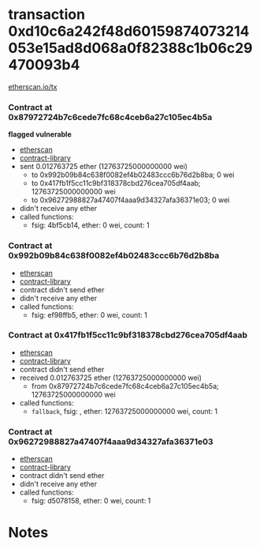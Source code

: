 # transaction 0xd10c6a242f48d60159874073214053e15ad8d068a0f82388c1b06c29470093b4

[etherscan.io/tx](https://etherscan.io/tx/0xd10c6a242f48d60159874073214053e15ad8d068a0f82388c1b06c29470093b4)


### Contract at 0x87972724b7c6cede7fc68c4ceb6a27c105ec4b5a

**flagged vulnerable**

* [etherscan](https://etherscan.io/address/0x87972724b7c6cede7fc68c4ceb6a27c105ec4b5a)
* [contract-library](https://contract-library.com/contracts/Ethereum/87972724b7c6cede7fc68c4ceb6a27c105ec4b5a)
* sent 0.012763725 ether (12763725000000000 wei)
    * to 0x992b09b84c638f0082ef4b02483ccc6b76d2b8ba; 0 wei
    * to 0x417fb1f5cc11c9bf318378cbd276cea705df4aab; 12763725000000000 wei
    * to 0x96272988827a47407f4aaa9d34327afa36371e03; 0 wei
* didn't receive any ether
* called functions:
    * fsig: 4bf5cb14, ether: 0 wei, count: 1


### Contract at 0x992b09b84c638f0082ef4b02483ccc6b76d2b8ba

* [etherscan](https://etherscan.io/address/0x992b09b84c638f0082ef4b02483ccc6b76d2b8ba)
* [contract-library](https://contract-library.com/contracts/Ethereum/992b09b84c638f0082ef4b02483ccc6b76d2b8ba)
* contract didn't send ether
* didn't receive any ether
* called functions:
    * fsig: ef98ffb5, ether: 0 wei, count: 1


### Contract at 0x417fb1f5cc11c9bf318378cbd276cea705df4aab

* [etherscan](https://etherscan.io/address/0x417fb1f5cc11c9bf318378cbd276cea705df4aab)
* [contract-library](https://contract-library.com/contracts/Ethereum/417fb1f5cc11c9bf318378cbd276cea705df4aab)
* contract didn't send ether
* received 0.012763725 ether (12763725000000000 wei)
    * from 0x87972724b7c6cede7fc68c4ceb6a27c105ec4b5a; 12763725000000000 wei
* called functions:
    * `fallback`, fsig: , ether: 12763725000000000 wei, count: 1


### Contract at 0x96272988827a47407f4aaa9d34327afa36371e03

* [etherscan](https://etherscan.io/address/0x96272988827a47407f4aaa9d34327afa36371e03)
* [contract-library](https://contract-library.com/contracts/Ethereum/96272988827a47407f4aaa9d34327afa36371e03)
* contract didn't send ether
* didn't receive any ether
* called functions:
    * fsig: d5078158, ether: 0 wei, count: 1

# Notes

